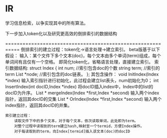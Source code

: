 IR
==

学习信息检索，以争实现其中的所有算法。

下一步加入token化以及研究更高效的倒排索引的数据结构


===========================================================
	倒排索引的建立过程：token化->语言处理->建立索引。
	beta版基于以下假设：
		输入：某个文件下多个文本(doc)，每个文本由多个单词(term)组成，每个单词间有且仅有一个空格。
		即简化token化，省略语言处理，直接建立索引。
	索引数据结构:
		struct Index
		{
			int num;			//索引包含doc的个数
			string term;		//索引的term
			List *node;			//索引包含的doc链表。
		};
		其包含操作：
			void InitIndex(Index *index)
			输入索引指针进行初始化，此过程会建立list表头，num初始化为0；
			int InsertIndex(int docID,Index *index)
			将docID插入index中，Index中的list的docID为升序。
			List * mergeIndex(Index *first,Index *second)
			输入两个index指针，返回其docID的交集
			List * OrIndex(Index *first,Index *second)
			输入两个index指针，返回其docID的并集。

	索引建立过程：
		读取文件下中的多个文本，对于每个文本，依次读取单词，此处即为term。
		对整个过程中读取到的term建立hash,映射至一个termid，方便Index操作。
		对于每读取到的term，向Index[termid]插入该文本(doc)的docID
